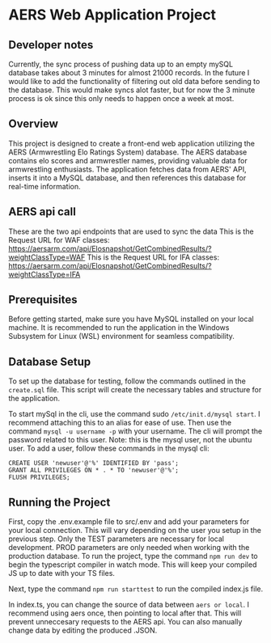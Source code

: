# AERS Web Application Project


## Developer notes

Currently, the sync process of pushing data up to an empty mySQL database takes about 3 minutes for almost 21000 records. In the future I would like to add the functionality of filtering out old data before sending to the database. This would make syncs alot faster, but for now the 3 minute process is ok since this only needs to happen once a week at most. 
## Overview

This project is designed to create a front-end web application utilizing the AERS (Armwrestling Elo Ratings System) database. The AERS database contains elo scores and armwrestler names, providing valuable data for armwrestling enthusiasts. The application fetches data from AERS' API, inserts it into a MySQL database, and then references this database for real-time information.


## AERS api call

These are the two api endpoints that are used to sync the data
This is the Request URL for WAF classes: https://aersarm.com/api/Elosnapshot/GetCombinedResults/?weightClassType=WAF
This is the Request URL for IFA classes: https://aersarm.com/api/Elosnapshot/GetCombinedResults/?weightClassType=IFA

## Prerequisites

Before getting started, make sure you have MySQL installed on your local machine. It is recommended to run the application in the Windows Subsystem for Linux (WSL) environment for seamless compatibility.


## Database Setup

To set up the database for testing, follow the commands outlined in the `create.sql` file. This script will create the necessary tables and structure for the application.

To start mySql in the cli, use the command sudo ```/etc/init.d/mysql start```. I recommend attaching this to an alias for ease of use.
Then use the command ```mysql -u username -p``` with your username. The cli will prompt the password related to this user.
Note: this is the mysql user, not the ubuntu user. 
To add a user, follow these commands in the mysql cli: 
```
CREATE USER 'newuser'@'%' IDENTIFIED BY 'pass';
GRANT ALL PRIVILEGES ON * . * TO 'newuser'@'%';
FLUSH PRIVILEGES;
```

## Running the Project

First, copy the .env.example file to src/.env and add your parameters for your local connection. This will vary depending on the user you setup in the previous step.
Only the TEST parameters are necessary for local development. PROD parameters are only needed when working with the production database. 
To run the project, type the command ```npm run dev``` to begin the typescript compiler in watch mode. 
This will keep your compiled JS up to date with your TS files. 

Next, type the command ```npm run starttest``` to run the compiled index.js file.

In index.ts, you can change the source of data between ```aers or local```. I recommend using aers once, then pointing to local after that. 
This will prevent unneccesary requests to the AERS api. You can also manually change data by editing the produced .JSON. 